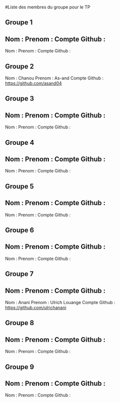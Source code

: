#Liste des membres du groupe pour le TP

## Groupe 1
Nom :
Prenom :
Compte Github :
---
Nom :
Prenom :
Compte Github :

## Groupe 2
Nom : Chanou
Prenom : As-and
Compte Github : https://github.com/asand04

## Groupe 3
Nom :
Prenom :
Compte Github :
---
Nom :
Prenom :
Compte Github :

## Groupe 4
Nom :
Prenom :
Compte Github :
---
Nom :
Prenom :
Compte Github :
## Groupe 5
Nom :
Prenom :
Compte Github :
---
Nom :
Prenom :
Compte Github :

## Groupe 6
Nom :
Prenom :
Compte Github :
---
Nom :
Prenom :
Compte Github :

## Groupe 7
Nom :
Prenom :
Compte Github :
---
Nom : Anani
Prenom : Ulrich Louange
Compte Github : https://github.com/ulrichanani

## Groupe 8
Nom :
Prenom :
Compte Github :
---
Nom :
Prenom :
Compte Github :

## Groupe 9
Nom :
Prenom :
Compte Github :
---
Nom :
Prenom :
Compte Github :